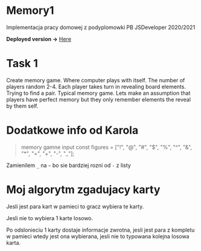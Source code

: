 # Memory1

Implementacja pracy domowej z podyplomowki PB JSDeveloper 2020/2021

**Deployed version ->** [Here](https://b-lukaszuk.github.io/memory1/)

# Task 1

Create memory game. Where computer plays with itself. The number of players random 2-4. Each player takes turn in revealing board elements. Trying to find a pair. Typical memory game.  Lets make an assumption that players have perfect memory but they only remember elements the reveal by them self. 

# Dodatkowe info od Karola

> memory gamne input
> const figures = ["!", "@", "#", "$", "%", "^", "&", "*", "=", "+", "-", "_"];

Zamienilem `_` na `~` bo sie bardziej rozni od `-` z listy

# Moj algorytm zgadujacy karty

Jesli jest para kart w pamieci to gracz wybiera te karty.

Jesli nie to wybiera 1 karte losowo.

Po odslonieciu 1 karty dostaje informacje zwrotna, jesli jest para z kompletu w pamieci wtedy jest ona wybierana, jesli nie to typowana kolejna losowa karta.
